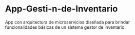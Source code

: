 # App-Gesti-n-de-Inventario
App con arquitectura de microservicios diseñada para brindar funcionalidades básicas de un sistema gestor de inventario.
